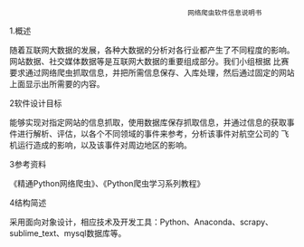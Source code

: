                                                网络爬虫软件信息说明书
1.概述

随着互联网大数据的发展，各种大数据的分析对各行业都产生了不同程度的影响。网站数据、社交媒体数据等是互联网大数据的重要组成部分。我们小组根据
比赛要求通过网络爬虫抓取信息，并把所需信息保存、入库处理，然后通过固定的网站上面显示出所需要的内容。

2软件设计目标

能够实现对指定网站的信息抓取，使用数据库保存抓取信息，并通过信息的获取事件进行解析、评估，以各个不同领域的事件来参考，分析该事件对航空公司的
飞机运行造成的影响，以及该事件对周边地区的影响。

3参考资料

《精通Python网络爬虫》、《Python爬虫学习系列教程》

4结构简述

采用面向对象设计，相应技术及开发工具：Python、Anaconda、scrapy、sublime_text、mysql数据库等。

